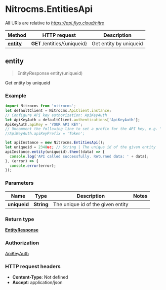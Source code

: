 # Nitrocms.EntitiesApi

All URIs are relative to *https://api.flyo.cloud/nitro*

Method | HTTP request | Description
------------- | ------------- | -------------
[**entity**](EntitiesApi.md#entity) | **GET** /entities/{uniqueid} | Get entity by uniqueid



## entity

> EntityResponse entity(uniqueid)

Get entity by uniqueid

### Example

```javascript
import Nitrocms from 'nitrocms';
let defaultClient = Nitrocms.ApiClient.instance;
// Configure API key authorization: ApiKeyAuth
let ApiKeyAuth = defaultClient.authentications['ApiKeyAuth'];
ApiKeyAuth.apiKey = 'YOUR API KEY';
// Uncomment the following line to set a prefix for the API key, e.g. "Token" (defaults to null)
//ApiKeyAuth.apiKeyPrefix = 'Token';

let apiInstance = new Nitrocms.EntitiesApi();
let uniqueid = 2348uc; // String | The unique id of the given entity
apiInstance.entity(uniqueid).then((data) => {
  console.log('API called successfully. Returned data: ' + data);
}, (error) => {
  console.error(error);
});

```

### Parameters


Name | Type | Description  | Notes
------------- | ------------- | ------------- | -------------
 **uniqueid** | **String**| The unique id of the given entity | 

### Return type

[**EntityResponse**](EntityResponse.md)

### Authorization

[ApiKeyAuth](../README.md#ApiKeyAuth)

### HTTP request headers

- **Content-Type**: Not defined
- **Accept**: application/json

